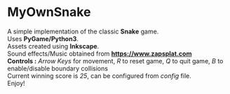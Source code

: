 # MyOwnSnake
A simple implementation of the classic **Snake** game.  
Uses **PyGame/Python3**.  
Assets created using **Inkscape**.  
Sound effects/Music obtained from **https://www.zapsplat.com**  
**Controls :** *Arrow Keys* for movement, *R* to reset game, *Q* to quit game, *B* to enable/disable boundary collisions  
Current winning score is *25*, can be configured from *config* file.  
Enjoy!
